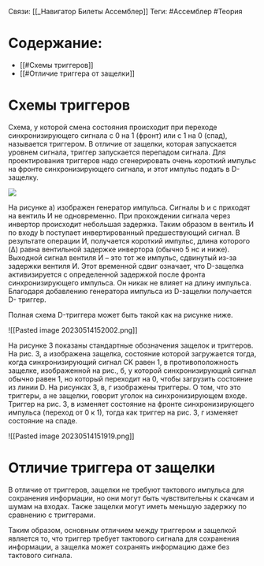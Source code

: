 Связи: [[_Навигатор Билеты Ассемблер]]
Теги: #Ассемблер #Теория 

# Содержание:
- [[#Схемы триггеров]]
- [[#Отличие триггера от защелки]]

# Схемы триггеров

Схема, у которой смена состояния происходит при переходе синхронизирующего сигнала с 0 на 1 (фронт) или с 1 на 0 (спад), называется триггером. В отличие от защелки, которая запускается уровнем сигнала, триггер запускается перепадом сигнала. Для проектирования триггеров надо сгенерировать очень короткий импульс на фронте синхронизирующего сигнала, и этот импульс подать в D-защелку.

![](file:///C:/Users/dendy/AppData/Local/Packages/oice_16_974fa576_32c1d314_37a1/AC/Temp/msohtmlclip1/01/clip_image002.png)

На рисунке а) изображен генератор импульса. Сигналы b и с приходят на вентиль И не одновременно. При прохождении сигнала через инвертор происходит небольшая задержка. Таким образом в вентиль И по входу b поступает инвертированный предшествующий сигнал. В результате операции И, получается короткий импульс, длина которого (Δ) равна вентильной задержке инвертора (обычно 5 нс и ниже). Выходной сигнал вентиля И – это тот же импульс, сдвинутый из-за задержки вентиля И. Этот временной сдвиг означает, что D-защелка активизируется с определенной задержкой после фронта синхронизирующего импульса. Он никак не влияет на длину импульса. Благодаря добавлению генератора импульса из D-защелки получается D- триггер.

Полная схема D-триггера может быть такой как на рисунке ниже.

![[Pasted image 20230514152002.png]]

На рисунке 3 показаны стандартные обозначения защелок и триггеров. На рис. 3, а изображена защелка, состояние которой загружается тогда, когда синхронизирующий сигнал CK равен 1, в противоположность защелке, изображенной на рис., б, у которой синхронизирующий сигнал обычно равен 1, но который переходит на 0, чтобы загрузить состояние из линии D. На рисунках 3, в, г изображены триггеры. О том, что это триггеры, а не защелки, говорит уголок на синхронизирующем входе. Триггер на рис. 3, в изменяет состояние на фронте синхронизирующего импульса (переход от 0 к 1), тогда как триггер на рис. 3, г изменяет состояние на спаде.

![[Pasted image 20230514151919.png]]

# Отличие триггера от защелки

В отличие от триггеров, защелки не требуют тактового импульса для сохранения информации, но они могут быть чувствительны к скачкам и шумам на входах. Также защелки могут иметь меньшую задержку по сравнению с триггерами.

Таким образом, основным отличием между триггером и защелкой является то, что триггер требует тактового сигнала для сохранения информации, а защелка может сохранять информацию даже без тактового сигнала.